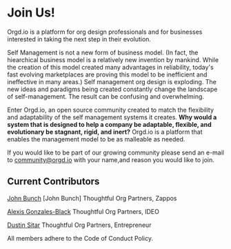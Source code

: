 <!-- TITLE: Community Member Page -->


# Join Us!

Orgd<i></i>.io is a platform for org design professionals and for businesses interested in taking the next step in their evolution. 

Self Management is not a new form of business model. (In fact, the hiearchical business model is a relatively new invention by mankind. While the creation of this model created many advantages in reliability, today's fast evolving marketplaces are proving this model to be inefficient and ineffective in many areas.)  Self management org design is exploding. The new ideas and paradigms being created constantly change the landscape of self-management. The result can be confusing and overwhelming.

Enter Orgd<i></i>.io, an open source community created to match the flexibility and adaptability of the self management systems it creates. **Why would a system that is designed to help a company be adaptable, flexible, and evolutionary be stagnant, rigid, and inert?** Orgd<i></i>.io is a platform that enables the management model to be as malleable as needed.

If you would like to be part of our growing community please send an e-mail to community@orgd.io with your name,and reason you would like to join.

## Current Contributors

[John Bunch](http://orgd.io/community-member-page/john-bunch)
[John Bunch] 
Thoughtful Org Partners, Zappos

[Alexis Gonzales-Black](http://orgd.io/community-member-page/AlexisGonzalesBlack)
Thoughtful Org Partners, IDEO

[Dustin Sitar](http://orgd.io/community-member-page/DustinSitar)
Thoughtful Org Partners, Entrepreneur


All members adhere to the Code of Conduct Policy.